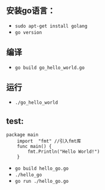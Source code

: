 ## 安装go语言：

+ `sudo apt-get install golang`
+ `go version`

## 编译
+ `go build go_hello_world.go`

## 运行
+ `./go_hello_world`

## test:

```
package main
	import  "fmt" //引入fmt库
	func main() {
	    fmt.Println("Hello World!")
	}
```
+ `go build hello_go.go`
+ `./hello_go`
+ `go run ./hello_go.go`
